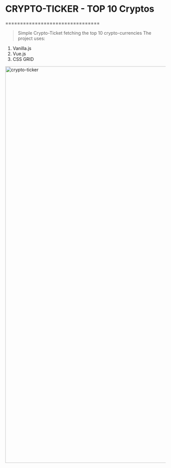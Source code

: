 # CRYPTO-TICKER - TOP 10 Cryptos
================================

> Simple Crypto-Ticket fetching the top 10 crypto-currencies
> The project uses:

1. Vanilla.js
2. Vue.js
3. CSS GRID

<img width="1242" alt="crypto-ticker" src="https://user-images.githubusercontent.com/17754060/40590840-4f54a942-61d4-11e8-8c03-caaa967843ab.png">



